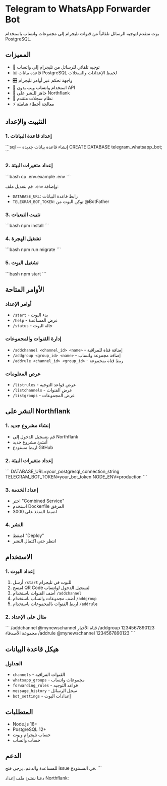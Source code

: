 # Telegram to WhatsApp Forwarder Bot

بوت متقدم لتوجيه الرسائل تلقائياً من قنوات تليجرام إلى مجموعات واتساب باستخدام PostgreSQL.

## المميزات

- 🔄 توجيه تلقائي للرسائل من تليجرام إلى واتساب
- 📊 قاعدة بيانات PostgreSQL لحفظ الإعدادات والسجلات
- 🎛️ واجهة تحكم عبر أوامر تليجرام
- 📱 استخدام واتساب ويب بدون API
- 🚀 جاهز للنشر على Northflank
- 📝 نظام سجلات متقدم
- ⚡ معالجة أخطاء شاملة

## التثبيت والإعداد

### 1. إعداد قاعدة البيانات

\`\`\`sql
-- إنشاء قاعدة بيانات جديدة
CREATE DATABASE telegram_whatsapp_bot;
\`\`\`

### 2. إعداد متغيرات البيئة

\`\`\`bash
cp .env.example .env
\`\`\`

قم بتعديل ملف `.env` وإضافة:
- `DATABASE_URL`: رابط قاعدة البيانات
- `TELEGRAM_BOT_TOKEN`: توكن البوت من @BotFather

### 3. تثبيت التبعيات

\`\`\`bash
npm install
\`\`\`

### 4. تشغيل الهجرة

\`\`\`bash
npm run migrate
\`\`\`

### 5. تشغيل البوت

\`\`\`bash
npm start
\`\`\`

## الأوامر المتاحة

### أوامر الإعداد
- `/start` - بدء البوت
- `/help` - عرض المساعدة
- `/status` - حالة البوت

### إدارة القنوات والمجموعات
- `/addchannel <channel_id> <name>` - إضافة قناة للمراقبة
- `/addgroup <group_id> <name>` - إضافة مجموعة واتساب
- `/addrule <channel_id> <group_id>` - ربط قناة بمجموعة

### عرض المعلومات
- `/listrules` - عرض قواعد التوجيه
- `/listchannels` - عرض القنوات
- `/listgroups` - عرض المجموعات

## النشر على Northflank

### 1. إنشاء مشروع جديد
- قم بتسجيل الدخول إلى Northflank
- أنشئ مشروع جديد
- اربط مستودع GitHub

### 2. إعداد متغيرات البيئة
\`\`\`
DATABASE_URL=your_postgresql_connection_string
TELEGRAM_BOT_TOKEN=your_bot_token
NODE_ENV=production
\`\`\`

### 3. إعداد الخدمة
- اختر "Combined Service"
- استخدم Dockerfile المرفق
- اضبط المنفذ على 3000

### 4. النشر
- اضغط "Deploy"
- انتظر حتى اكتمال النشر

## الاستخدام

### 1. إعداد البوت
1. أرسل `/start` للبوت في تليجرام
2. امسح QR Code لتسجيل الدخول لواتساب
3. أضف القنوات باستخدام `/addchannel`
4. أضف مجموعات واتساب باستخدام `/addgroup`
5. اربط القنوات بالمجموعات باستخدام `/addrule`

### 2. مثال على الإعداد
\`\`\`
/addchannel @mynewschannel قناة الأخبار
/addgroup 1234567890123 مجموعة الأصدقاء
/addrule @mynewschannel 1234567890123
\`\`\`

## هيكل قاعدة البيانات

### الجداول
- `channels` - القنوات المراقبة
- `whatsapp_groups` - مجموعات واتساب
- `forwarding_rules` - قواعد التوجيه
- `message_history` - سجل الرسائل
- `bot_settings` - إعدادات البوت

## المتطلبات

- Node.js 18+
- PostgreSQL 12+
- حساب تليجرام وبوت
- حساب واتساب

## الدعم

للمساعدة والدعم، يرجى فتح issue في المستودع.
\`\`\`

دعنا ننشئ ملف إعداد Northflank:
